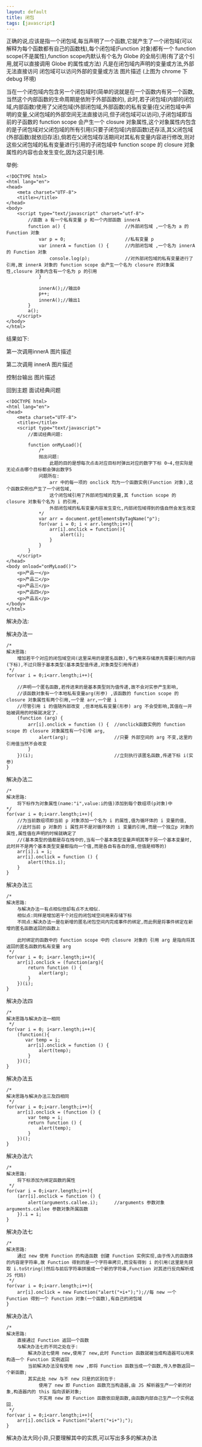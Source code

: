 ```yaml
---
layout: default
title: 闭包
tags: [javascript]
---
```



正确的说,应该是指一个闭包域,每当声明了一个函数,它就产生了一个闭包域(可以解释为每个函数都有自己的函数栈),每个闭包域(Function 对象)都有一个 function scope(不是属性),function scope内默认有个名为 Globe 的全局引用(有了这个引用,就可以直接调用 Globe 的属性或方法)
凡是在闭包域内声明的变量或方法,外部无法直接访问
闭包域可以访问外部的变量或方法
图片描述
(上图为 chrome 下 debug 环境)

当在一个闭包域内包含另一个闭包域时(简单的说就是在一个函数内有另一个函数,当然这个内部函数的生命周期是依附于外部函数的), 此时,若子闭包域(内部的闭包域,内部函数)使用了父闭包域(外部闭包域,外部函数)的私有变量(在父闭包域中声明的变量,父闭包域的外部空间无法直接访问,但子闭包域可以访问),子闭包域即当前的子函数的 function scope 会产生一个 closure 对象属性,这个对象属性内包含的是子闭包域对父闭包域的所有引用(只要子闭包域(内部函数)还存活,其父闭包域(外部函数)就依旧存活),倘若在父闭包域存活期间对其私有变量内容进行修改,则对这些父闭包域的私有变量进行引用的子闭包域中 function scope 的 closure 对象属性的内容也会发生变化,因为这只是引用.

举例:

    <!DOCTYPE html>
    <html lang="en">
    <head>
        <meta charset="UTF-8">
        <title></title>
    </head>
    <body>
        <script type="text/javascript" charset="utf-8">
            //函数 a 有一个私有变量 p 和一个内部函数 innerA
            function a() {                      //外部闭包域 ,一个名为 a 的 Function 对象
                var p = 0;                      //私有变量 p
                var innerA = function () {      //内部闭包域 ,一个名为 innerA 的 Function 对象
                    console.log(p);             //对外部闭包域的私有变量进行了引用,故 innerA 对象的 function scope 会产生一个名为 closure 的对象属性,closure 对象内含有一个名为 p 的引用
                }

                innerA();//输出0
                p++;
                innerA();//输出1
            }
            a();
        </script>
    </body>
    </html>
结果如下:

第一次调用innerA
图片描述

第二次调用 innerA
图片描述

控制台输出
图片描述

回到主题 面试经典问题

    <!DOCTYPE html>
    <html lang="en">
    <head>
        <meta charset="UTF-8">
        <title></title>
        <script type="text/javascript">
            //面试经典问题:

            function onMyLoad(){
                /*
                抛出问题:
                    此题的目的是想每次点击对应目标时弹出对应的数字下标 0~4,但实际是无论点击哪个目标都会弹出数字5
                问题所在:
                    arr 中的每一项的 onclick 均为一个函数实例(Function 对象),这个函数实例也产生了一个闭包域,
                    这个闭包域引用了外部闭包域的变量,其 function scope 的 closure 对象有个名为 i 的引用,
                    外部闭包域的私有变量内容发生变化,内部闭包域得到的值自然会发生改变
                */
                var arr = document.getElementsByTagName("p");
                for(var i = 0; i < arr.length;i++){
                    arr[i].onclick = function(){
                        alert(i);
                    }
                }
            }
        </script>
    </head>
    <body onload="onMyLoad()">
        <p>产品一</p>
        <p>产品二</p>
        <p>产品三</p>
        <p>产品四</p>
        <p>产品五</p>
    </body>
    </html>
解决办法:

解决办法一

    /*
    解决思路:
        增加若干个对应的闭包域空间(这里采用的是匿名函数),专门用来存储原先需要引用的内容(下标),不过只限于基本类型(基本类型值传递,对象类型引用传递)
     */
    for(var i = 0;i<arr.length;i++){

        //声明一个匿名函数,若传进来的是基本类型则为值传递,故不会对实参产生影响,
        //该函数对象有一个本地私有变量arg(形参) ,该函数的 function scope 的 closure 对象属性有两个引用,一个是 arr,一个是 i
        //尽管引用 i 的值随外部改变 ,但本地私有变量(形参) arg 不会受影响,其值在一开始被调用的时候就决定了.
        (function (arg) {
            arr[i].onclick = function () {  //onclick函数实例的 function scope 的 closure 对象属性有一个引用 arg,
                alert(arg);                 //只要 外部空间的 arg 不变,这里的引用值当然不会改变
            }
        })(i);                              //立刻执行该匿名函数,传递下标 i(实参)
    }

解决办法二

    /*
    解决思路:
        将下标作为对象属性(name:"i",value:i的值)添加到每个数组项(p对象)中
    */
    for(var i = 0;i<arr.length;i++){
        //为当前数组项即当前 p 对象添加一个名为 i 的属性,值为循环体的 i 变量的值,
        //此时当前 p 对象的 i 属性并不是对循环体的 i 变量的引用,而是一个独立p 对象的属性,属性值在声明的时候就确定了
        //(基本类型的值都是存在栈中的,当有一个基本类型变量声明其等于另一个基本变量时,此时并不是两个基本类型变量都指向一个值,而是各自有各自的值,但值是相等的)
        arr[i].i = i;
        arr[i].onclick = function () {
            alert(this.i);
        }
    }

解决办法三

    /*
    解决思路:
        与解决办法一有点相似但却有点不太相似.
        相似点:同样是增加若干个对应的闭包域空间用来存储下标
        不同点:解决办法一是在新增的匿名闭包空间内完成事件的绑定,而此例是将事件绑定在新增的匿名函数返回的函数上

        此时绑定的函数中的 function scope 中的 closure 对象的 引用 arg 是指向将其返回的匿名函数的私有变量 arg
     */
    for(var i = 0; i<arr.length;i++){
        arr[i].onclick = (function(arg){
            return function () {
                alert(arg);
            }
        })(i);
    }

解决办法四

    /*
    解决思路与解决办法一相同
     */
    for(var i = 0; i<arr.length;i++){
        (function(){
           var temp = i;
            arr[i].onclick = function () {
                alert(temp);
            }
        })();
    }

解决办法五

    /*
    解决思路与解决办法三及四相同
     */
    for(var i = 0;i<arr.length;i++){
        arr[i].onclick = (function () {
            var temp = i;
            return function () {
                alert(temp);
            }
        })();
    }

解决办法六

    /*
    解决思路:
        将下标添加为绑定函数的属性
     */
    for(var i = 0;i<arr.length;i++){
        (arr[i].onclick = function () {
            alert(arguments.callee.i);      //arguments 参数对象  arguments.callee 参数对象所属函数
        }).i = i;
    }

解决办法七

    /*
    解决思路:
        通过 new 使用 Function 的构造函数 创建 Function 实例实现,由于传入的函数体的内容是字符串,故 Function 得到的是一个字符串拷贝,而没有得到 i 的引用(这里是先获取 i.toString()然后与前后字符串拼接成一个新的字符串,Function 对其进行反向解析成 JS 代码)
     */
    for(var i = 0;i<arr.length;i++){
        arr[i].onclick = new Function("alert("+i+");");//每 new 一个 Function 得到一个 Function 对象(一个函数),有自己的闭包域
    }

解决办法八

    /*
    解决思路:
        直接通过 Function 返回一个函数
        与解决办法七的不同之处在于:
            解决办法七使用 new,使用了 new,此时 Function 函数就被当成构造器可以用来构造一个 Function 实例返回
            当前解决办法没有使用 new ,即将 Function 函数当成一个函数,传入参数返回一个新函数;
            其实此处 new 与不 new 只是的区别在于:
                使用了 new 即 Function 函数充当构造器,由 JS 解析器生产一个新的对象,构造器内的 this 指向该新对象;
                不实用 new 即 Function 函数依旧是函数,由函数内部自己生产一个实例返回.
     */
    for(var i = 0;i<arr.length;i++){
        arr[i].onclick = Function("alert("+i+");");
    }
解决办法大同小异,只要理解其中的实质,可以写出多多的解决办法